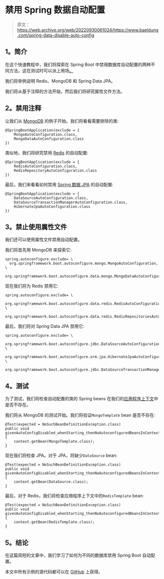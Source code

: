 # 禁用 Spring 数据自动配置

> 原文：<https://web.archive.org/web/20220930061024/https://www.baeldung.com/spring-data-disable-auto-config>

## **1。简介**

在这个快速教程中，我们将探索在 Spring Boot 中禁用数据库自动配置的两种不同方法。这在测试时可以派上用场[。](/web/20221211143532/https://www.baeldung.com/spring-boot-exclude-auto-configuration-test)

我们将举例说明 Redis、MongoDB 和 Spring Data JPA。

我们将从基于注释的方法开始，然后我们将研究属性文件方法。

## **2。禁用注释**

让我们从 [MongoDB](/web/20221211143532/https://www.baeldung.com/spring-data-mongodb-tutorial) 的例子开始。我们将看看需要排除的类:

```
@SpringBootApplication(exclude = {
    MongoAutoConfiguration.class, 
    MongoDataAutoConfiguration.class
})
```

类似地，我们将研究禁用 [Redis](/web/20221211143532/https://www.baeldung.com/spring-data-redis-tutorial) 的自动配置:

```
@SpringBootApplication(exclude = {
    RedisAutoConfiguration.class, 
    RedisRepositoryAutoConfiguration.class
})
```

最后，我们来看看如何禁用 [Spring 数据 JPA](/web/20221211143532/https://www.baeldung.com/the-persistence-layer-with-spring-data-jpa) 的自动配置:

```
@SpringBootApplication(exclude = {
    DataSourceAutoConfiguration.class, 
    DataSourceTransactionManagerAutoConfiguration.class, 
    HibernateJpaAutoConfiguration.class
})
```

## **3。禁止使用属性文件**

我们还可以使用属性文件禁用自动配置。

我们将首先用 MongoDB 来探索它:

```
spring.autoconfigure.exclude= \
  org.springframework.boot.autoconfigure.mongo.MongoAutoConfiguration, \
  org.springframework.boot.autoconfigure.data.mongo.MongoDataAutoConfiguration
```

现在我们将为 Redis 禁用它:

```
spring.autoconfigure.exclude= \
  org.springframework.boot.autoconfigure.data.redis.RedisAutoConfiguration, \
  org.springframework.boot.autoconfigure.data.redis.RedisRepositoriesAutoConfiguration
```

最后，我们将对 Spring Data JPA 禁用它:

```
spring.autoconfigure.exclude= \ 
  org.springframework.boot.autoconfigure.jdbc.DataSourceAutoConfiguration, \
  org.springframework.boot.autoconfigure.orm.jpa.HibernateJpaAutoConfiguration, \
  org.springframework.boot.autoconfigure.jdbc.DataSourceTransactionManagerAutoConfiguration
```

## **4。测试**

为了测试，我们将检查自动配置的类的 Spring beans 在我们的[应用程序上下文](/web/20221211143532/https://www.baeldung.com/spring-web-contexts)中是否不存在。

我们将从 MongoDB 的测试开始。我们将验证`MongoTemplate` bean 是否不存在:

```
@Test(expected = NoSuchBeanDefinitionException.class)
public void givenAutoConfigDisabled_whenStarting_thenNoAutoconfiguredBeansInContext() { 
    context.getBean(MongoTemplate.class); 
}
```

现在我们将检查 JPA。对于 JPA，将缺少`DataSource` bean:

```
@Test(expected = NoSuchBeanDefinitionException.class)
public void givenAutoConfigDisabled_whenStarting_thenNoAutoconfiguredBeansInContext() {
    context.getBean(DataSource.class);
}
```

最后，对于 Redis，我们将检查应用程序上下文中的`RedisTemplate` bean:

```
@Test(expected = NoSuchBeanDefinitionException.class)
public void givenAutoConfigDisabled_whenStarting_thenNoAutoconfiguredBeansInContext() {
    context.getBean(RedisTemplate.class);
}
```

## **5。结论**

在这篇简短的文章中，我们学习了如何为不同的数据库禁用 Spring Boot 自动配置。

本文中所有示例的源代码都可以在 [GitHub](https://web.archive.org/web/20221211143532/https://github.com/eugenp/tutorials/tree/master/spring-boot-modules/spring-boot-data) 上获得。